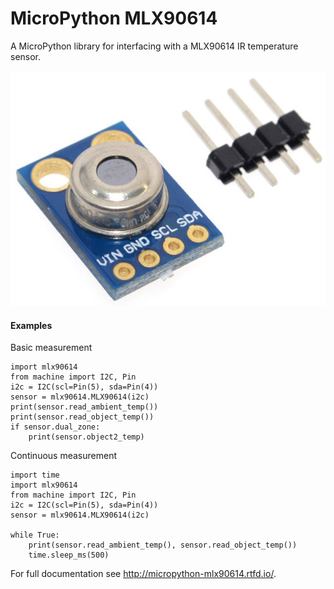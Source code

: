 # MicroPython MLX90614

A MicroPython library for interfacing with a MLX90614 IR temperature sensor.

![demo](docs/GY-906-MLX90614.jpg)

#### Examples

Basic measurement

```
import mlx90614
from machine import I2C, Pin
i2c = I2C(scl=Pin(5), sda=Pin(4))
sensor = mlx90614.MLX90614(i2c)
print(sensor.read_ambient_temp())
print(sensor.read_object_temp())
if sensor.dual_zone:
    print(sensor.object2_temp)
```

Continuous measurement

```
import time
import mlx90614
from machine import I2C, Pin
i2c = I2C(scl=Pin(5), sda=Pin(4))
sensor = mlx90614.MLX90614(i2c)

while True:
	print(sensor.read_ambient_temp(), sensor.read_object_temp())
	time.sleep_ms(500)
```

For full documentation see http://micropython-mlx90614.rtfd.io/.
